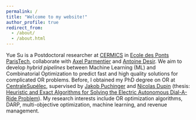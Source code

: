```yaml
---
permalink: /
title: "Welcome to my website!"
author_profile: true
redirect_from: 
  - /about/
  - /about.html
---
```


Yue Su is a Postdoctoral researcher at [CERMICS](https://cermics-lab.enpc.fr/) in [Ecole des Ponts ParisTech](https://ecoledesponts.fr/), collaborate with [Axel Parmentier](http://cermics.enpc.fr/~parmenta/home.html) and [Antoine Desir](https://www.insead.edu/faculty/antoine-desir). We aim to develop *hybrid pipelines* between Machine Learning (ML) and Combinatorial Optimization to predict fast and high quality solutions for complicated OR problems. Before, I obtained my PhD degree on OR at [CentraleSupélec](https://www.centralesupelec.fr/), supervised by [Jakob Puchinger](https://www.jakobpuchinger.com/) and [Nicolas Dupin](https://www.linkedin.com/in/dupinnicolas/?originalSubdomain=fr) (thesis: [Heuristic and Exact Algorithms for Solving the Electric Autonomous Dial-A-Ride Problem](https://www.theses.fr/s253815)). My research interests include OR optimization algorithms, DARP, multi-objective optimization, machine learning, and revenue management.


